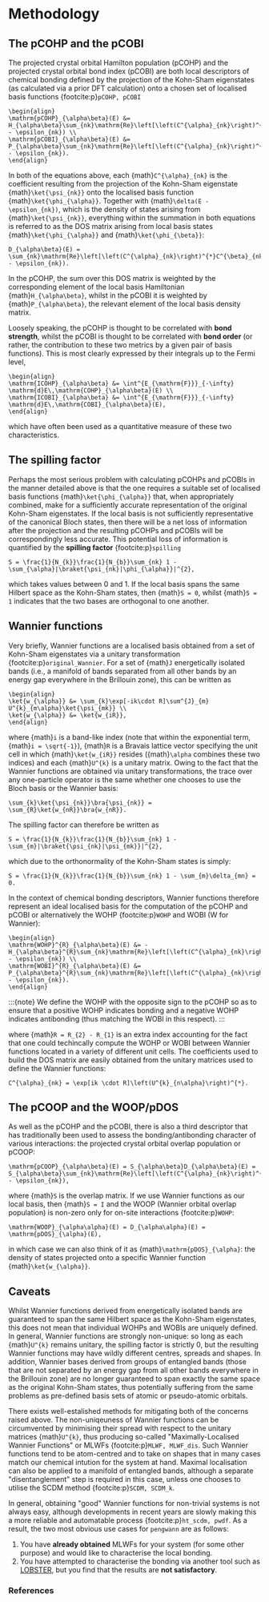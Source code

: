 # Methodology

## The pCOHP and the pCOBI

The projected crystal orbital Hamilton population (pCOHP) and the projected crystal orbital bond index (pCOBI) are both local descriptors of chemical bonding defined by the projection of the Kohn-Sham eigenstates (as calculated via a prior DFT calculation) onto a chosen set of localised basis functions {footcite:p}`pCOHP, pCOBI`

```{math}
\begin{align}
\mathrm{pCOHP}_{\alpha\beta}(E) &= H_{\alpha\beta}\sum_{nk}\mathrm{Re}\left[\left(C^{\alpha}_{nk}\right)^{*}C^{\beta}_{nk}\right]\cdot\delta(E - \epsilon_{nk}) \\
\mathrm{pCOBI}_{\alpha\beta}(E) &= P_{\alpha\beta}\sum_{nk}\mathrm{Re}\left[\left(C^{\alpha}_{nk}\right)^{*}C^{\beta}_{nk}\right]\cdot\delta(E - \epsilon_{nk}).
\end{align}
```

In both of the equations above, each {math}`C^{\alpha}_{nk}` is the coefficient resulting from the projection of the Kohn-Sham eigenstate {math}`\ket{\psi_{nk}}` onto the localised basis function {math}`\ket{\phi_{\alpha}}`. Together with {math}`\delta(E - \epsilon_{nk})`, which is the density of states arising from {math}`\ket{\psi_{nk}}`, everything within the summation in both equations is referred to as the DOS matrix arising from local basis states {math}`\ket{\phi_{\alpha}}` and {math}`\ket{\phi_{\beta}}`:

```{math}
D_{\alpha\beta}(E) = \sum_{nk}\mathrm{Re}\left[\left(C^{\alpha}_{nk}\right)^{*}C^{\beta}_{nk}\right]\cdot\delta(E - \epsilon_{nk}).
```

In the pCOHP, the sum over this DOS matrix is weighted by the corresponding element of the local basis Hamiltonian {math}`H_{\alpha\beta}`, whilst in the pCOBI it is weighted by {math}`P_{\alpha\beta}`, the relevant element of the local basis density matrix.

Loosely speaking, the pCOHP is thought to be correlated with **bond strength**, whilst the pCOBI is thought to be correlated with **bond order** (or rather, the contribution to these two metrics by a given pair of basis functions). This is most clearly expressed by their integrals up to the Fermi level,

```{math}
\begin{align}
\mathrm{ICOHP}_{\alpha\beta} &= \int^{E_{\mathrm{F}}}_{-\infty} \mathrm{d}E\,\mathrm{COHP}_{\alpha\beta}(E) \\
\mathrm{ICOBI}_{\alpha\beta} &= \int^{E_{\mathrm{F}}}_{-\infty} \mathrm{d}E\,\mathrm{COBI}_{\alpha\beta}(E),
\end{align}
```

which have often been used as a quantitative measure of these two characteristics.

## The spilling factor

Perhaps the most serious problem with calculating pCOHPs and pCOBIs in the manner detailed above is that the one requires a suitable set of localised basis functions {math}`\ket{\phi_{\alpha}}` that, when appropriately combined, make for a sufficiently accurate representation of the original Kohn-Sham eigenstates. If the local basis is not sufficiently representative of the canonical Bloch states, then there will be a net loss of information after the projection and the resulting pCOHPs and pCOBIs will be correspondingly less accurate. This potential loss of information is quantified by the **spilling factor** {footcite:p}`spilling`

```{math}
S = \frac{1}{N_{k}}\frac{1}{N_{b}}\sum_{nk} 1 - \sum_{\alpha}|\braket{\psi_{nk}|\phi_{\alpha}}|^{2},
```

which takes values between 0 and 1. If the local basis spans the same Hilbert space as the Kohn-Sham states, then {math}`S = 0`, whilst {math}`S = 1` indicates that the two bases are orthogonal to one another.

## Wannier functions

Very briefly, Wannier functions are a localised basis obtained from a set of Kohn-Sham eigenstates via a unitary transformation {footcite:p}`original_Wannier`. For a set of {math}`J` energetically isolated bands (i.e., a manifold of bands separated from all other bands by an energy gap everywhere in the Brillouin zone), this can be written as

```{math}
\begin{align}
\ket{w_{\alpha}} &= \sum_{k}\exp[-ik\cdot R]\sum^{J}_{m} U^{k}_{m\alpha}\ket{\psi_{mk}} \\
\ket{w_{\alpha}} &= \ket{w_{iR}},
\end{align}
```

where {math}`i` is a band-like index (note that within the exponential term, {math}`i = \sqrt{-1}`), {math}`R` is a Bravais lattice vector specifying the unit cell in which {math}`\ket{w_{iR}}` resides ({math}`\alpha` combines these two indices) and each {math}`U^{k}` is a unitary matrix. Owing to the fact that the Wannier functions are obtained via unitary transformations, the trace over any one-particle operator is the same whether one chooses to use the Bloch basis or the Wannier basis:

```{math}
\sum_{k}\ket{\psi_{nk}}\bra{\psi_{nk}} = \sum_{R}\ket{w_{nR}}\bra{w_{nR}}.
```

The spilling factor can therefore be written as

```{math}
S = \frac{1}{N_{k}}\frac{1}{N_{b}}\sum_{nk} 1 - \sum_{m}|\braket{\psi_{nk}|\psi_{mk}}|^{2},
```

which due to the orthonormality of the Kohn-Sham states is simply:

```{math}
S = \frac{1}{N_{k}}\frac{1}{N_{b}}\sum_{nk} 1 - \sum_{m}\delta_{mn} = 0.
```

In the context of chemical bonding descriptors, Wannier functions therefore represent an ideal localised basis for the computation of the pCOHP and pCOBI or alternatively the WOHP {footcite:p}`WOHP` and WOBI (W for Wannier):

```{math}
\begin{align}
\mathrm{WOHP}^{R}_{\alpha\beta}(E) &= -H_{\alpha\beta}^{R}\sum_{nk}\mathrm{Re}\left[\left(C^{\alpha}_{nk}\right)^{*}C^{\beta}_{nk}\right]\cdot\delta(E - \epsilon_{nk}) \\
\mathrm{WOBI}^{R}_{\alpha\beta}(E) &= P_{\alpha\beta}^{R}\sum_{nk}\mathrm{Re}\left[\left(C^{\alpha}_{nk}\right)^{*}C^{\beta}_{nk}\right]\cdot\delta(E - \epsilon_{nk}).
\end{align}
```

:::{note}
We define the WOHP with the opposite sign to the pCOHP so as to ensure that a positive WOHP indicates bonding and a negative WOHP indicates antibonding (thus matching the WOBI in this respect).
:::

where {math}`R = R_{2} - R_{1}` is an extra index accounting for the fact that one could techincally compute the WOHP or WOBI between Wannier functions located in a variety of different unit cells. The coefficients used to build the DOS matrix are easily obtained from the unitary matrices used to define the Wannier functions:

```{math}
C^{\alpha}_{nk} = \exp[ik \cdot R]\left(U^{k}_{n\alpha}\right)^{*}.
```

## The pCOOP and the WOOP/pDOS

As well as the pCOHP and the pCOBI, there is also a third descriptor that has traditionally been used to assess the bonding/antibonding character of various interactions: the projected crystal orbital overlap population or pCOOP:

```{math}
\mathrm{pCOOP}_{\alpha\beta}(E) = S_{\alpha\beta}D_{\alpha\beta}(E) = S_{\alpha\beta}\sum_{nk}\mathrm{Re}\left[\left(C^{\alpha}_{nk}\right)^{*}C^{\beta}_{nk}\right]\cdot\delta(E - \epsilon_{nk}),
```

where {math}`S` is the overlap matrix. If we use Wannier functions as our local basis, then {math}`S = I` and the WOOP (Wannier orbital overlap population) is non-zero only for on-site interactions {footcite:p}`WOHP`:

```{math}
\mathrm{WOOP}_{\alpha\alpha}(E) = D_{\alpha\alpha}(E) = \mathrm{pDOS}_{\alpha}(E),
```

in which case we can also think of it as {math}`\mathrm{pDOS}_{\alpha}`: the density of states projected onto a specific Wannier function {math}`\ket{w_{\alpha}}`.

## Caveats

Whilst Wannier functions derived from energetically isolated bands are guaranteed to span the same Hilbert space as the Kohn-Sham eigenstates, this does not mean that individual WOHPs and WOBIs are uniquely defined. In general, Wannier functions are strongly non-unique: so long as each {math}`U^{k}` remains unitary, the spilling factor is strictly 0, but the resulting Wannier functions may have wildly different centres, spreads and shapes. In addition, Wannier bases derived from groups of entangled bands (those that are not separated by an energy gap from all other bands everywhere in the Brillouin zone) are no longer guaranteed to span exactly the same space as the original Kohn-Sham states, thus potentially suffering from the same problems as pre-defined basis sets of atomic or pseudo-atomic orbitals.

There exists well-estalished methods for mitigating both of the concerns raised above. The non-uniqeuness of Wannier functions can be circumvented by minimising their spread with respect to the unitary matrices {math}`U^{k}`, thus producing so-called "Maximally-Localised Wannier Functions" or MLWFs {footcite:p}`MLWF, MLWF_dis`. Such Wannier functions tend to be atom-centred and to take on shapes that in many cases match our chemical intution for the system at hand. Maximal localisation can also be applied to a manifold of entangled bands, although a separate "disentanglement" step is required in this case, unless one chooses to utilise the SCDM method {footcite:p}`SCDM, SCDM_k`.

In general, obtaining "good" Wannier functions for non-trivial systems is not always easy, although developments in recent years are slowly making this a more reliable and automatable process {footcite:p}`ht_scdm, pwdf`. As a result, the two most obvious use cases for `pengwann` are as follows:

1. You have **already obtained** MLWFs for your system (for some other purpose) and would like to characterise the local bonding.
2. You have attempted to characterise the bonding via another tool such as [LOBSTER](http://www.cohp.de/), but you find that the results are **not satisfactory**.

### References

```{footbibliography}
```
